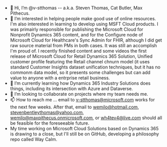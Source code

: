 - 👋 Hi, I’m @v-stthomas -- a.k.a. Steven Thomas, Cat Butler, Max Pithecus.
- 👀 I’m interested in helping people make good use of online resources. I'm also interested in learning to develop using MSFT Cloud products. I was primairly responsible for publishing the Microsoft Cloud for Nonprofit Dynamics 365 content, and for the Configure node of Microsoft Cloud for Healthcare's Sync Admin for FHIR, although I did get raw source material from PMs in both cases. It was still an accomplish I'm proud of. I recently finished content and some videos the first release of Microsoft Cloud for Retail Dynamics 365 Solution, Unified customer profile featuring the Retail channel chnurn model (it uses standard Customer Insights dataset unification techniques, but it has no commonm data model, so it presents some challenges but can add value to anyone with a entrprise retail business.  
- 🌱 I’m currently learning how Dynamics 365 Industry Solutions does things, including its intersection with Azure and Dataverse.
- 💞️ I’m looking to collaborate on projects where my team needs me.
- 📫 How to reach me ... email to v-stthomas@microsoft.com works for the next few weeks. After that, email to wemilo@hotmail.com, stevenbentleythomas@yahoo.com, wemilo@maxpithecus.onmicrosoft.com, or wh4tev4@live.com should all be feasible for the foreseeable future.
- My time working on Microsoft Cloud Solutions based on Dynamics 365 is drawing to a close, but I'll still be on GitHub, developing a philosophy repo called Way Calm. 

<!---
v-stthomas/v-stthomas is a ✨ special ✨ repository because its `README.md` (this file) appears on your GitHub profile.
You can click the Preview link to take a look at your changes.
--->
